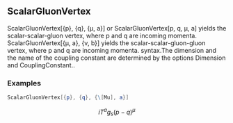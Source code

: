 ##  ScalarGluonVertex 

ScalarGluonVertex[{p}, {q}, {μ, a}] or ScalarGluonVertex[p,  q,  μ, a] yields the scalar-scalar-gluon vertex, where $\text{p}$ and $\text{q}$ are incoming momenta.   ScalarGluonVertex[{μ, a}, {ν, b}] yields the scalar-scalar-gluon-gluon vertex, where $\text{p}$ and $\text{q}$ are incoming momenta. syntax.The dimension and the name of the coupling constant are determined by the options Dimension and CouplingConstant..

###  Examples 

```mathematica
ScalarGluonVertex[{p}, {q}, {\[Mu], a}]
```

$$i T^a g_s (p-q)^{\mu }$$
